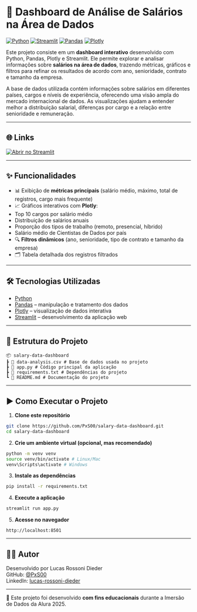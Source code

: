 # 🎲 Dashboard de Análise de Salários na Área de Dados


[![Python](https://img.shields.io/badge/Python-3.11+-3776AB?logo=python&logoColor=white)](https://www.python.org/)
[![Streamlit](https://img.shields.io/badge/Streamlit-1.32+-FF4B4B?logo=streamlit&logoColor=white)](https://streamlit.io/)
[![Pandas](https://img.shields.io/badge/Pandas-2.0+-150458?logo=pandas&logoColor=white)](https://pandas.pydata.org/)
[![Plotly](https://img.shields.io/badge/Plotly-5.0+-3F4F75?logo=plotly&logoColor=white)](https://plotly.com/)


Este projeto consiste em um **dashboard interativo** desenvolvido com Python, Pandas, Plotly e Streamlit. Ele permite explorar e analisar informações sobre **salários na área de dados**, trazendo métricas, gráficos e filtros para refinar os resultados de acordo com ano, senioridade, contrato e tamanho da empresa.


A base de dados utilizada contém informações sobre salários em diferentes países, cargos e níveis de experiência, oferecendo uma visão ampla do mercado internacional de dados. As visualizações ajudam a entender melhor a distribuição salarial, diferenças por cargo e a relação entre senioridade e remuneração.


---



## 🌐 Links
[![Abrir no Streamlit](https://static.streamlit.io/badges/streamlit_badge_black_white.svg)](https://salary-data-dashboard.streamlit.app)


---


## ✨ Funcionalidades


- 📊 Exibição de **métricas principais** (salário médio, máximo, total de registros, cargo mais frequente)
- 📈 Gráficos interativos com **Plotly**:
- Top 10 cargos por salário médio
- Distribuição de salários anuais
- Proporção dos tipos de trabalho (remoto, presencial, híbrido)
- Salário médio de Cientistas de Dados por país
- 🔍 **Filtros dinâmicos** (ano, senioridade, tipo de contrato e tamanho da empresa)
- 🗂️ Tabela detalhada dos registros filtrados


---


## 🛠️ Tecnologias Utilizadas


- [Python](https://www.python.org/)
- [Pandas](https://pandas.pydata.org/) – manipulação e tratamento dos dados
- [Plotly](https://plotly.com/) – visualização de dados interativa
- [Streamlit](https://streamlit.io/) – desenvolvimento da aplicação web


---


## 📂 Estrutura do Projeto
```
📦 salary-data-dashboard
┣ 📄 data-analysis.csv # Base de dados usada no projeto
┣ 📄 app.py # Código principal da aplicação
┣ 📄 requirements.txt # Dependências do projeto
┗ 📄 README.md # Documentação do projeto
```


---


## ▶️ Como Executar o Projeto


1. **Clone este repositório**
```bash
git clone https://github.com/PxS00/salary-data-dashboard.git
cd salary-data-dashboard
```


2. **Crie um ambiente virtual (opcional, mas recomendado)**
```bash
python -m venv venv
source venv/bin/activate # Linux/Mac
venv\Scripts\activate # Windows
```


3. **Instale as dependências**
```bash
pip install -r requirements.txt
```


4. **Execute a aplicação**
```bash
streamlit run app.py
```


5. **Acesse no navegador**
```
http://localhost:8501
```


---


## 👨‍💻 Autor


Desenvolvido por Lucas Rossoni Dieder  
GitHub: [@PxS00](https://github.com/PxS00)  
LinkedIn: [lucas-rossoni-dieder](https://www.linkedin.com/in/lucas-rossoni-dieder)


---


📌 Este projeto foi desenvolvido **com fins educacionais** durante a Imersão de Dados da Alura 2025.
